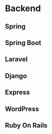 Backend
===

Spring
---

Spring Boot
---

Laravel
---

Django
---

Express
---

WordPress
---

Ruby On Rails
---
